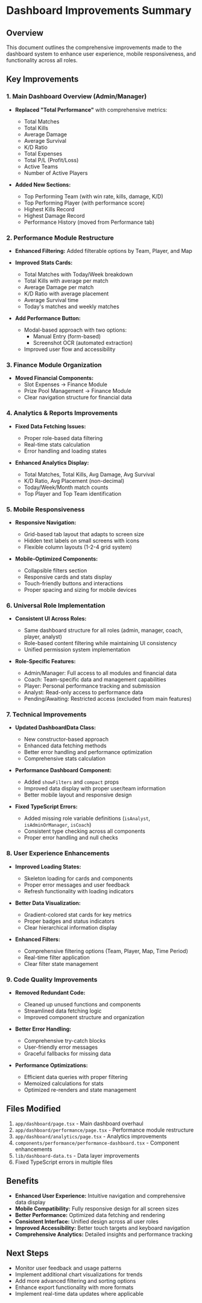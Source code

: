 # Dashboard Improvements Summary

## Overview
This document outlines the comprehensive improvements made to the dashboard system to enhance user experience, mobile responsiveness, and functionality across all roles.

## Key Improvements

### 1. Main Dashboard Overview (Admin/Manager)
- **Replaced "Total Performance"** with comprehensive metrics:
  - Total Matches
  - Total Kills  
  - Average Damage
  - Average Survival
  - K/D Ratio
  - Total Expenses
  - Total P/L (Profit/Loss)
  - Active Teams
  - Number of Active Players

- **Added New Sections:**
  - Top Performing Team (with win rate, kills, damage, K/D)
  - Top Performing Player (with performance score)
  - Highest Kills Record
  - Highest Damage Record
  - Performance History (moved from Performance tab)

### 2. Performance Module Restructure
- **Enhanced Filtering:** Added filterable options by Team, Player, and Map
- **Improved Stats Cards:** 
  - Total Matches with Today/Week breakdown
  - Total Kills with average per match
  - Average Damage per match
  - K/D Ratio with average placement
  - Average Survival time
  - Today's matches and weekly matches

- **Add Performance Button:** 
  - Modal-based approach with two options:
    - Manual Entry (form-based)
    - Screenshot OCR (automated extraction)
  - Improved user flow and accessibility

### 3. Finance Module Organization
- **Moved Financial Components:**
  - Slot Expenses → Finance Module
  - Prize Pool Management → Finance Module
  - Clear navigation structure for financial data

### 4. Analytics & Reports Improvements
- **Fixed Data Fetching Issues:**
  - Proper role-based data filtering
  - Real-time stats calculation
  - Error handling and loading states

- **Enhanced Analytics Display:**
  - Total Matches, Total Kills, Avg Damage, Avg Survival
  - K/D Ratio, Avg Placement (non-decimal)
  - Today/Week/Month match counts
  - Top Player and Top Team identification

### 5. Mobile Responsiveness
- **Responsive Navigation:**
  - Grid-based tab layout that adapts to screen size
  - Hidden text labels on small screens with icons
  - Flexible column layouts (1-2-4 grid system)

- **Mobile-Optimized Components:**
  - Collapsible filters section
  - Responsive cards and stats display
  - Touch-friendly buttons and interactions
  - Proper spacing and sizing for mobile devices

### 6. Universal Role Implementation
- **Consistent UI Across Roles:**
  - Same dashboard structure for all roles (admin, manager, coach, player, analyst)
  - Role-based content filtering while maintaining UI consistency
  - Unified permission system implementation

- **Role-Specific Features:**
  - Admin/Manager: Full access to all modules and financial data
  - Coach: Team-specific data and management capabilities
  - Player: Personal performance tracking and submission
  - Analyst: Read-only access to performance data
  - Pending/Awaiting: Restricted access (excluded from main features)

### 7. Technical Improvements
- **Updated DashboardData Class:**
  - New constructor-based approach
  - Enhanced data fetching methods
  - Better error handling and performance optimization
  - Comprehensive stats calculation

- **Performance Dashboard Component:**
  - Added `showFilters` and `compact` props
  - Improved data display with proper user/team information
  - Better mobile layout and responsive design

- **Fixed TypeScript Errors:**
  - Added missing role variable definitions (`isAnalyst`, `isAdminOrManager`, `isCoach`)
  - Consistent type checking across all components
  - Proper error handling and null checks

### 8. User Experience Enhancements
- **Improved Loading States:**
  - Skeleton loading for cards and components
  - Proper error messages and user feedback
  - Refresh functionality with loading indicators

- **Better Data Visualization:**
  - Gradient-colored stat cards for key metrics
  - Proper badges and status indicators
  - Clear hierarchical information display

- **Enhanced Filters:**
  - Comprehensive filtering options (Team, Player, Map, Time Period)
  - Real-time filter application
  - Clear filter state management

### 9. Code Quality Improvements
- **Removed Redundant Code:**
  - Cleaned up unused functions and components
  - Streamlined data fetching logic
  - Improved component structure and organization

- **Better Error Handling:**
  - Comprehensive try-catch blocks
  - User-friendly error messages
  - Graceful fallbacks for missing data

- **Performance Optimizations:**
  - Efficient data queries with proper filtering
  - Memoized calculations for stats
  - Optimized re-renders and state management

## Files Modified
1. `app/dashboard/page.tsx` - Main dashboard overhaul
2. `app/dashboard/performance/page.tsx` - Performance module restructure
3. `app/dashboard/analytics/page.tsx` - Analytics improvements
4. `components/performance/performance-dashboard.tsx` - Component enhancements
5. `lib/dashboard-data.ts` - Data layer improvements
6. Fixed TypeScript errors in multiple files

## Benefits
- **Enhanced User Experience:** Intuitive navigation and comprehensive data display
- **Mobile Compatibility:** Fully responsive design for all screen sizes
- **Better Performance:** Optimized data fetching and rendering
- **Consistent Interface:** Unified design across all user roles
- **Improved Accessibility:** Better touch targets and keyboard navigation
- **Comprehensive Analytics:** Detailed insights and performance tracking

## Next Steps
- Monitor user feedback and usage patterns
- Implement additional chart visualizations for trends
- Add more advanced filtering and sorting options
- Enhance export functionality with more formats
- Implement real-time data updates where applicable